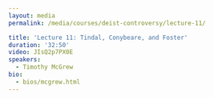 ```yaml
---
layout: media
permalink: /media/courses/deist-controversy/lecture-11/

title: 'Lecture 11: Tindal, Conybeare, and Foster'
duration: '32:50'
video: JIsQ2p7PX0E
speakers:
  - Timothy McGrew
bio:
  - bios/mcgrew.html
---
```


